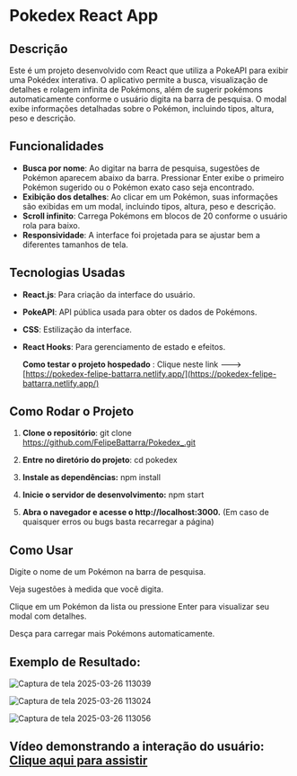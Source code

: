 # Pokedex React App

## Descrição

Este é um projeto desenvolvido com React que utiliza a PokeAPI para exibir uma Pokédex interativa. O aplicativo permite a busca, visualização de detalhes e rolagem infinita de Pokémons, além de sugerir pokémons automaticamente conforme o usuário digita na barra de pesquisa. O modal exibe informações detalhadas sobre o Pokémon, incluindo tipos, altura, peso e descrição.

## Funcionalidades

- **Busca por nome**: Ao digitar na barra de pesquisa, sugestões de Pokémon aparecem abaixo da barra. Pressionar Enter exibe o primeiro Pokémon sugerido ou o Pokémon exato caso seja encontrado.
- **Exibição dos detalhes**: Ao clicar em um Pokémon, suas informações são exibidas em um modal, incluindo tipos, altura, peso e descrição.
- **Scroll infinito**: Carrega Pokémons em blocos de 20 conforme o usuário rola para baixo.
- **Responsividade**: A interface foi projetada para se ajustar bem a diferentes tamanhos de tela.

## Tecnologias Usadas

- **React.js**: Para criação da interface do usuário.
- **PokeAPI**: API pública usada para obter os dados de Pokémons.
- **CSS**: Estilização da interface.
- **React Hooks**: Para gerenciamento de estado e efeitos.

  **Como testar o projeto hospedado** :
  Clique neste link ---> [https://pokedex-felipe-battarra.netlify.app/](https://pokedex-felipe-battarra.netlify.app/)

## Como Rodar o Projeto

1. **Clone o repositório**:
   git clone https://github.com/FelipeBattarra/Pokedex_.git

2. **Entre no diretório do projeto**:
    cd pokedex

3. **Instale as dependências:**
    npm install

4. **Inicie o servidor de desenvolvimento:**
    npm start

5. **Abra o navegador e acesse o http://localhost:3000.** (Em caso de quaisquer erros ou bugs basta recarregar a página)

## Como Usar
Digite o nome de um Pokémon na barra de pesquisa.

Veja sugestões à medida que você digita.

Clique em um Pokémon da lista ou pressione Enter para visualizar seu modal com detalhes.

Desça para carregar mais Pokémons automaticamente.

## Exemplo de Resultado:

![Captura de tela 2025-03-26 113039](https://github.com/user-attachments/assets/68ac67f2-53cd-4cb1-922b-ad4732729f61)


![Captura de tela 2025-03-26 113024](https://github.com/user-attachments/assets/c18de7f6-21b5-4a70-8fc2-a247bc5e7301)


![Captura de tela 2025-03-26 113056](https://github.com/user-attachments/assets/f8ec8aab-a79d-4b9e-a43c-3849b12384b3)

## Vídeo demonstrando a interação do usuário: [Clique aqui para assistir](https://www.youtube.com/watch?v=mN_LjcDxYsw)
